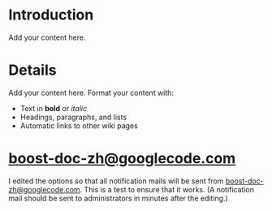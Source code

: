 # Introduction #

Add your content here.


# Details #

Add your content here.  Format your content with:
  * Text in **bold** or _italic_
  * Headings, paragraphs, and lists
  * Automatic links to other wiki pages

# boost-doc-zh@googlecode.com #
I edited the options so that all notification mails will be sent from boost-doc-zh@googlecode.com. This is a test to ensure that it works. (A notification mail should be sent to administrators in minutes after the editing.)